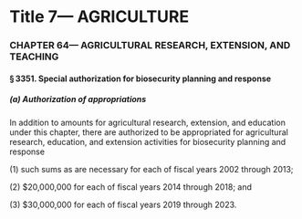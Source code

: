 
# Title 7— AGRICULTURE
### CHAPTER 64— AGRICULTURAL RESEARCH, EXTENSION, AND TEACHING
#### § 3351. Special authorization for biosecurity planning and response
##### (a) Authorization of appropriations

In addition to amounts for agricultural research, extension, and education under this chapter, there are authorized to be appropriated for agricultural research, education, and extension activities for biosecurity planning and response

(1) such sums as are necessary for each of fiscal years 2002 through 2013;

(2) $20,000,000 for each of fiscal years 2014 through 2018; and

(3) $30,000,000 for each of fiscal years 2019 through 2023.
